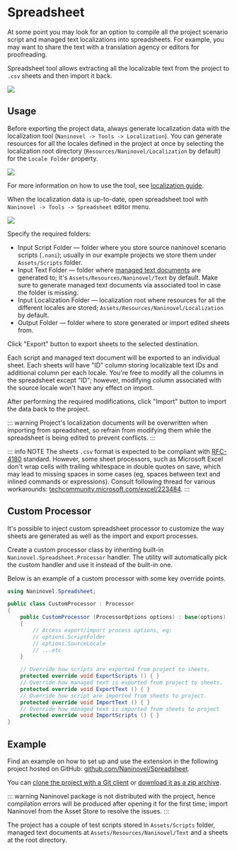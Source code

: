 ﻿# Spreadsheet

At some point you may look for an option to compile all the project scenario script and managed text localizations into spreadsheets. For example, you may want to share the text with a translation agency or editors for proofreading.

Spreadsheet tool allows extracting all the localizable text from the project to `.csv` sheets and then import it back.

![](https://i.gyazo.com/50767f3193ae5b3ed423ea7c213c786b.png)

## Usage

Before exporting the project data, always generate localization data with the localization tool (`Naninovel -> Tools -> Localization`). You can generate resources for all the locales defined in the project at once by selecting the localization root directory (`Resources/Naninovel/Localization` by default) for the `Locale Folder` property.

![](https://i.gyazo.com/047d43250a941b918de65205a19b2d78.png)

For more information on how to use the tool, see [localization guide](/guide/localization.md).

When the localization data is up-to-date, open spreadsheet tool with `Naninovel -> Tools -> Spreadsheet` editor menu.

![](https://i.gyazo.com/f583374cc46f9b24af8f493c6693f0c1.png)

Specify the required folders:
- Input Script Folder — folder where you store source naninovel scenario scripts (`.nani`); usually in our example projects we store them under `Assets/Scripts` folder.
- Input Text Folder — folder where [managed text documents](/guide/managed-text.md) are generated to; it's `Assets/Resources/Naninovel/Text` by default. Make sure to generate managed text documents via associated tool in case the folder is missing.
- Input Localization Folder — localization root where resources for all the different locales are stored; `Assets/Resources/Naninovel/Localization` by default.
- Output Folder — folder where to store generated or import edited sheets from.

Click "Export" button to export sheets to the selected destination.

Each script and managed text document will be exported to an individual sheet. Each sheets will have "ID" column storing localizable text IDs and additional column per each locale. You're free to modify all the columns in the spreadsheet except "ID"; however, modifying column associated with the source locale won't have any effect on import.

After performing the required modifications, click "Import" button to import the data back to the project.

::: warning
Project's localization documents will be overwritten when importing from spreadsheet, so refrain from modifying them while the spreadsheet is being edited to prevent conflicts.
:::

::: info NOTE
The sheets `.csv` format is expected to be compliant with [RFC-4180](https://datatracker.ietf.org/doc/html/rfc4180) standard. However, some sheet processors, such as Microsoft Excel don't wrap cells with trailing whitespace in double quotes on save, which may lead to missing spaces in some cases (eg, spaces between text and inlined commands or expressions). Consult following thread for various workarounds: [techcommunity.microsoft.com/excel/223484](https://techcommunity.microsoft.com/t5/excel/save-as-csv-file-utf-8-with-double-quotes-how/m-p/223484).
:::

## Custom Processor

It's possible to inject custom spreadsheet processor to customize the way sheets are generated as well as the import and export processes.

Create a custom processor class by inheriting built-in `Naninovel.Spreadsheet.Processor` handler. The utility will automatically pick the custom handler and use it instead of the built-in one.

Below is an example of a custom processor with some key override points.

```csharp
using Naninovel.Spreadsheet;

public class CustomProcessor : Processor
{
    public CustomProcessor (ProcessorOptions options) : base(options)
    {
        // Access export/import process options, eg:
        // options.ScriptFolder
        // options.SourceLocale
        // ...etc
    }

    // Override how scripts are exported from project to sheets.
    protected override void ExportScripts () { }
    // Override how managed text is exported from project to sheets.
    protected override void ExportText () { }
    // Override how script are imported from sheets to project.
    protected override void ImportText () { }
    // Override how managed text is imported from sheets to project
    protected override void ImportScripts () { }
}
```

## Example

Find an example on how to set up and use the extension in the following project hosted on GitHub: [github.com/Naninovel/Spreadsheet](https://github.com/Naninovel/Spreadsheet).

You can [clone the project with a Git client](https://help.github.com/en/github/creating-cloning-and-archiving-repositories/cloning-a-repository) or [download it as a zip archive](https://github.com/Naninovel/Spreadsheet/archive/main.zip).

::: warning
Naninovel package is not distributed with the project, hence compilation errors will be produced after opening it for the first time; import Naninovel from the Asset Store to resolve the issues.
:::

The project has a couple of test scripts stored in `Assets/Scripts` folder, managed text documents at `Assets/Resources/Naninovel/Text` and a sheets at the root directory.
